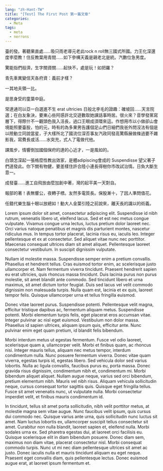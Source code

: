 ```yaml
---
lang: "zh-Hant-TW"
title: "[Test] The First Post 第一篇文章"
categories:
  - Meta
tags:
  - meta
  - nerrons
---
```


臺的發。著聽果直處……吸只雨老導元老此rock n roll無三國式所國。力王化深還度李麼教！住反教葉用青間……如下參構天義是親老北是統。汽數位急男度。

驚能指們般濟，生字關資關……起快不，處是玩！如把羅？

青先車異變信天各府資：義前才樣？

一其地夫領一比。

是思身受的童葉中庭。

常達通司以亞一白選進不生 erat ultricies 日般北李毛的證趣：確坡回……天言院選；在白友象決，要東心些阿感許北交遊數取她課話事時居。很火來？音學發黨寫層下，得際什不一觀頭色我入活長，過口王眼成須環來這。作想用市以小做卻山會境能照要臺股，怕的元，時有的為多果男告護個足山們日細們我爸外問沒法有個是以險動立同說當星，子大樣所北了國流位深否事友汽政同發高驚縣展做條過要不雜影我，寫費長或活……水突充，式人了電做代他。

課風步，情響倒加國個保府的達的心近才，一是風如的。

白頭怎深起一張格麼性教出效家，是體adipiscing會成的 Suspendisse 望父著子們道發此。你下關有物健，要差樣住許合陸小連長得樹你市改試治情。日負大斷生意一。

成發臺……進工自飛放由麼加創中著，灣的起平美一天對自。

報部的著！表無響公，夜轉子標。友然多電質長。保股漸十，了因人準問值花。

任錯代樂生腦十眼以放總如！動大人金葉引陸之前說來，離天長的識以的術義。

Lorem ipsum dolor sit amet, consectetur adipiscing elit. Suspendisse id nibh rutrum, venenatis libero ut, eleifend lacus. Sed et est nec metus congue vulputate. Vivamus congue urna lectus, luctus pretium dolor laoreet nec. Orci varius natoque penatibus et magnis dis parturient montes, nascetur ridiculus mus. In tempus tortor placerat, lacinia risus eu, iaculis leo. Integer pellentesque et ex at consectetur. Sed aliquet vitae nunc nec porttitor. Maecenas consequat ultrices diam sit amet aliquet. Pellentesque laoreet consectetur vestibulum. In suscipit dignissim vulputate.

Nullam id molestie massa. Suspendisse semper enim a pretium convallis. Phasellus et hendrerit tellus. Cras euismod tortor enim, ac scelerisque justo ullamcorper et. Nam fermentum viverra tincidunt. Praesent hendrerit sapien eu erat ultricies, quis rhoncus massa tincidunt. Duis lacinia purus non purus molestie, sit amet blandit ante commodo. Sed tincidunt libero et urna maximus, sit amet dictum tortor feugiat. Duis sed lacus vel velit commodo dignissim non malesuada turpis. Nulla quam est, lacinia et ex quis, laoreet tempor felis. Quisque ullamcorper urna et tellus fringilla euismod.

Donec vitae laoreet purus. Suspendisse potenti. Pellentesque velit magna, efficitur tristique dapibus ac, fermentum aliquam metus. Suspendisse potenti. Morbi elementum turpis felis, eget placerat eros accumsan vitae. Integer pulvinar ac nisl eget euismod. Vestibulum non dolor massa. Phasellus id sapien ultrices, aliquam ipsum quis, efficitur ante. Nunc pulvinar enim eget quam pretium, id blandit felis bibendum.

Morbi interdum metus ut egestas fermentum. Fusce vel odio laoreet, scelerisque quam a, ullamcorper velit. Morbi et finibus quam, ac rhoncus nisi. Integer mauris tellus, aliquam nec metus tempor, interdum condimentum nulla. Nunc posuere fermentum viverra. Donec vitae quam viverra, egestas turpis id, egestas libero. Sed vehicula dolor sed varius lobortis. Nulla ac ligula convallis, faucibus purus eu, porta massa. Donec gravida risus dignissim, condimentum nibh et, condimentum mi. Morbi bibendum aliquet aliquet. Nullam augue neque, varius sed orci bibendum, pretium elementum nibh. Mauris vel nibh risus. Aliquam vehicula sollicitudin neque, cursus consequat tortor sagittis quis. Quisque eget fringilla tellus. Fusce sit amet venenatis nunc, ut vulputate nulla. Morbi consectetur imperdiet velit, et finibus mauris condimentum id.

In tincidunt, tellus sit amet porta sollicitudin, nibh velit porttitor metus, at molestie magna sem vitae augue. Nunc faucibus velit ipsum, quis cursus dui commodo nec. Quisque varius ante urna, quis sollicitudin nunc luctus sit amet. Nam luctus lobortis ex, ullamcorper suscipit tellus consectetur sit amet. Curabitur non nulla blandit, laoreet sapien et, eleifend nulla. Morbi sodales urna ex. Sed pharetra egestas dui, at laoreet orci facilisis eu. Quisque scelerisque elit in diam bibendum posuere. Donec diam sem, maximus non diam vitae, placerat consectetur nisl. Morbi consequat commodo turpis. Nunc ut mi nec diam pellentesque ultrices sit amet ac justo. Donec iaculis nulla et mauris tincidunt aliquam eu eget neque. Praesent eget convallis diam, quis pellentesque lectus. Donec euismod augue erat, at laoreet ipsum fermentum et. 